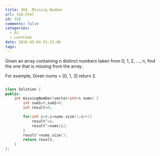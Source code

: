 ```yaml
---
title: 268. Missing Number
url: 328.html
id: 328
comments: false
categories:
  - OJ
  - LeetCode
date: 2016-05-04 01:21:06
tags:
---
```


Given an array containing n distinct numbers taken from 0, 1, 2, ..., n, find the one that is missing from the array. 

For example, 
Given nums = \[0, 1, 3\] return 2.
```c++

class Solution {
public:
    int missingNumber(vector<int>& nums) {
        int sum1=0,sum2=0;
        int result=0;

        for(int i=0;i<nums.size();i++){
            result^=i;
            result^=nums[i];
        }
        result^=nums.size();
        return result;
    }
};
```